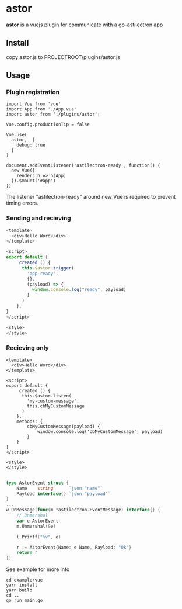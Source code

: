 # astor
**astor** is a vuejs plugin for communicate with a go-astilectron app

## Install
copy astor.js to PROJECTROOT/plugins/astor.js

## Usage

### Plugin registration

```vue
import Vue from 'vue'
import App from './App.vue'
import astor from './plugins/astor';

Vue.config.productionTip = false

Vue.use(
  astor,  {
    debug: true
  }
)

document.addEventListener('astilectron-ready', function() {
  new Vue({
    render: h => h(App)
  }).$mount('#app')
})
```

The listener "astilectron-ready" around new Vue is required to prevent timing errors.


### Sending and recieving

```js
<template>
  <div>Hello Word</div>
</template>

<script>
export default {
     created () {
      this.$astor.trigger(
        'app-ready', 
        {}, 
        (payload) => {
          window.console.log("ready", payload)
        }
      )
    },
}
</script>

<style>
</style>
```

### Recieving only

```vue
<template>
  <div>Hello Word</div>
</template>

<script>
export default {
     created () {
      this.$astor.listen(
        'my-custom-message', 
        this.cbMyCustomMessage
      )
    },
    methods: {
        cbMyCustomMessage(payload) {
            window.console.log('cbMyCustomMessage', payload)
        }
    }
}
</script>

<style>
</style>
```

```go

type AstorEvent struct {
	Name    string      `json:"name"`
	Payload interface{} `json:"payload"`
}
...
w.OnMessage(func(m *astilectron.EventMessage) interface{} {
    // Unmarshal
    var e AstorEvent
    m.Unmarshal(&e)

    l.Printf("%v", e)

    r := AstorEvent{Name: e.Name, Payload: "Ok"}
    return r
})
```


See example for more info

```
cd example/vue
yarn install
yarn build
cd ..
go run main.go
```

